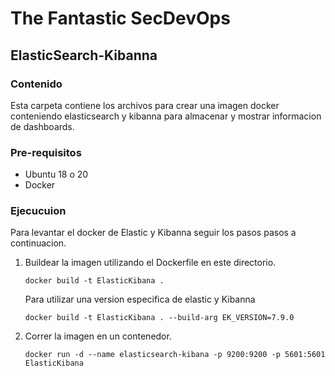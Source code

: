 # The Fantastic SecDevOps
## ElasticSearch-Kibanna

### Contenido
Esta carpeta contiene los archivos para crear una imagen docker conteniendo elasticsearch y kibanna para almacenar y mostrar informacion de dashboards.

### Pre-requisitos
- Ubuntu 18 o 20
- Docker

### Ejecucuion
Para levantar el docker de Elastic y Kibanna seguir los pasos pasos a continuacion.

1. Buildear la imagen utilizando el Dockerfile en este directorio.

    ```
    docker build -t ElasticKibana .
    ```

    Para utilizar una version especifica de elastic y Kibanna

    ```
    docker build -t ElasticKibana . --build-arg EK_VERSION=7.9.0
    ```

2. Correr la imagen en un contenedor.

    ```
    docker run -d --name elasticsearch-kibana -p 9200:9200 -p 5601:5601 ElasticKibana
    ```
